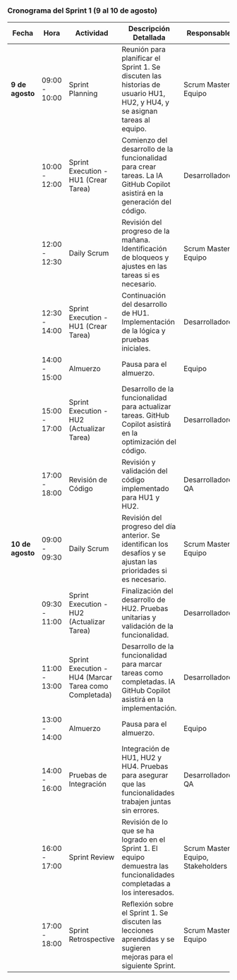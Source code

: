### **Cronograma del Sprint 1 (9 al 10 de agosto)**

| **Fecha**         | **Hora**      | **Actividad**                                                                                | **Descripción Detallada**                                                                                                    | **Responsables**         |
|-------------------|---------------|---------------------------------------------------------------------------------------------|-------------------------------------------------------------------------------------------------------------------------------|--------------------------|
| **9 de agosto**   | 09:00 - 10:00 | Sprint Planning                                                                              | Reunión para planificar el Sprint 1. Se discuten las historias de usuario HU1, HU2, y HU4, y se asignan tareas al equipo.     | Scrum Master, Equipo     |
|                   | 10:00 - 12:00 | Sprint Execution - HU1 (Crear Tarea)                                                         | Comienzo del desarrollo de la funcionalidad para crear tareas. La IA GitHub Copilot asistirá en la generación del código.     | Desarrolladores          |
|                   | 12:00 - 12:30 | Daily Scrum                                                                                 | Revisión del progreso de la mañana. Identificación de bloqueos y ajustes en las tareas si es necesario.                       | Scrum Master, Equipo     |
|                   | 12:30 - 14:00 | Sprint Execution - HU1 (Crear Tarea)                                                         | Continuación del desarrollo de HU1. Implementación de la lógica y pruebas iniciales.                                          | Desarrolladores          |
|                   | 14:00 - 15:00 | Almuerzo                                                                                    | Pausa para el almuerzo.                                                                                                       | Equipo                   |
|                   | 15:00 - 17:00 | Sprint Execution - HU2 (Actualizar Tarea)                                                    | Desarrollo de la funcionalidad para actualizar tareas. GitHub Copilot asistirá en la optimización del código.                 | Desarrolladores          |
|                   | 17:00 - 18:00 | Revisión de Código                                                                          | Revisión y validación del código implementado para HU1 y HU2.                                                                 | Desarrolladores, QA      |
| **10 de agosto**  | 09:00 - 09:30 | Daily Scrum                                                                                 | Revisión del progreso del día anterior. Se identifican los desafíos y se ajustan las prioridades si es necesario.             | Scrum Master, Equipo     |
|                   | 09:30 - 11:00 | Sprint Execution - HU2 (Actualizar Tarea)                                                    | Finalización del desarrollo de HU2. Pruebas unitarias y validación de la funcionalidad.                                       | Desarrolladores          |
|                   | 11:00 - 13:00 | Sprint Execution - HU4 (Marcar Tarea como Completada)                                        | Desarrollo de la funcionalidad para marcar tareas como completadas. IA GitHub Copilot asistirá en la implementación.          | Desarrolladores          |
|                   | 13:00 - 14:00 | Almuerzo                                                                                    | Pausa para el almuerzo.                                                                                                       | Equipo                   |
|                   | 14:00 - 16:00 | Pruebas de Integración                                                                      | Integración de HU1, HU2 y HU4. Pruebas para asegurar que las funcionalidades trabajen juntas sin errores.                     | Desarrolladores, QA      |
|                   | 16:00 - 17:00 | Sprint Review                                                                               | Revisión de lo que se ha logrado en el Sprint 1. El equipo demuestra las funcionalidades completadas a los interesados.       | Scrum Master, Equipo, Stakeholders |
|                   | 17:00 - 18:00 | Sprint Retrospective                                                                        | Reflexión sobre el Sprint 1. Se discuten las lecciones aprendidas y se sugieren mejoras para el siguiente Sprint.             | Scrum Master, Equipo     |
